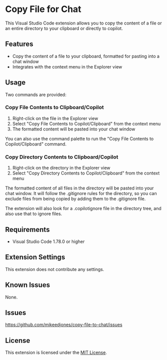 # Copy File for Chat

This Visual Studio Code extension allows you to copy the content of a file or an entire directory to your clipboard or directly to copilot.

## Features

- Copy the content of a file to your clipboard, formatted for pasting into a chat window
- Integrates with the context menu in the Explorer view

## Usage

Two commands are provided:

### Copy File Contents to Clipboard/Copilot

1. Right-click on the file in the Explorer view
2. Select "Copy File Contents to Copilot/Clipboard" from the context menu
3. The formatted content will be pasted into your chat window

You can also use the command palette to run the "Copy File Contents to Copilot/Clipboard" command.

### Copy Directory Contents to Clipboard/Copilot

1. Right-click on the directory in the Explorer view
2. Select "Copy Directory Contents to Copilot/Clipboard" from the context menu

The formatted content of all files in the directory will be pasted into your chat window. It will follow 
the .gitignore rules for the directory, so you can exclude files from being copied by adding them to the .gitignore file.

The extension will also look for a .copilotignore file in the directory tree, and also use that to ignore files.

## Requirements

- Visual Studio Code 1.78.0 or higher

## Extension Settings

This extension does not contribute any settings.

## Known Issues

None.

## Issues

https://github.com/mikeedjones/copy-file-to-chat/issues

## License

This extension is licensed under the [MIT License](LICENSE).